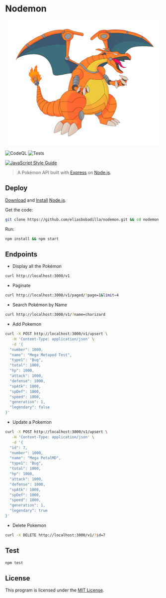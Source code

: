 
# Nodemon
![](assets/mecha_sharizard.png)

![CodeQL](https://github.com/eliasbobadilla/nodemon/workflows/CodeQL/badge.svg) ![Tests](https://github.com/eliasbobadilla/nodemon/workflows/Tests/badge.svg)

[![JavaScript Style Guide](https://cdn.rawgit.com/standard/standard/master/badge.svg)](https://github.com/standard/standard)

> A Pokémon API built with [Express](https://github.com/expressjs/express) on [Node.js](https://nodejs.org).

## Deploy

[Download](https://nodejs.org/en/download) and [Install](https://docs.npmjs.com/downloading-and-installing-node-js-and-npm) [Node.js](https://nodejs.org).

Get the code:

```bash
git clone https://github.com/eliasbobadilla/nodemon.git && cd nodemon
```

Run:

```bash
npm install && npm start
```

## Endpoints

- Display all the Pokémon

```bash
curl http://localhost:3000/v1
```

- Paginate

```bash
curl http://localhost:3000/v1/paged/?page=1&limit=4
```

- Search Pokémon by Name

```bash
curl http://localhost:3000/v1/?name=charizard
```

- Add Pokemon

```bash
curl -X POST http://localhost:3000/v1/upsert \
   -H 'Content-Type: application/json' \
   -d '{
  "number": 1000,
  "name": "Mega Metapod Test",
  "type1": "Bug",
  "total": 1000,
  "hp": 1000,
  "attack": 1000,
  "defense": 1000,
  "spAtk": 1000,
  "spDef": 1000,
  "speed": 1000,
  "generation": 1,
  "legendary": false
}'
```

- Update a Pokemon

```bash
curl -X POST http://localhost:3000/v1/upsert \
   -H 'Content-Type: application/json' \
   -d '{
  "id": 7,
  "number": 1000,
  "name": "Mega PetalMD",
  "type1": "Bug",
  "total": 1000,
  "hp": 1000,
  "attack": 1000,
  "defense": 1000,
  "spAtk": 1000,
  "spDef": 1000,
  "speed": 1000,
  "generation": 1,
  "legendary": true
}'
```

- Delete Pokemon

```bash
curl -X DELETE http://localhost:3000/v1/?id=7
```

## Test

```bash
npm test
```


## License

This program is licensed under the [MIT License](./LICENSE.md).